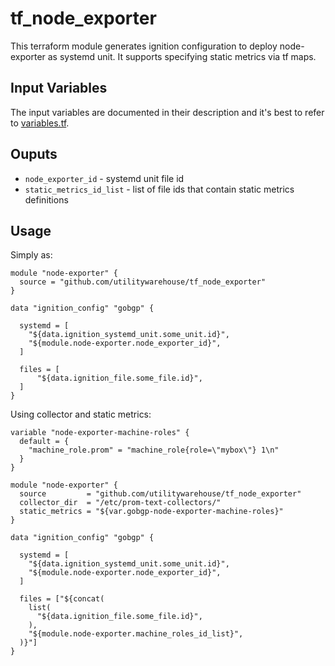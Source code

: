 # tf_node_exporter

This terraform module generates ignition configuration to deploy node-exporter as systemd unit. It supports specifying static metrics via tf maps.

## Input Variables

The input variables are documented in their description and it's best to refer to [variables.tf](variables.tf).

## Ouputs

- `node_exporter_id` - systemd unit file id
- `static_metrics_id_list` - list of file ids that contain static metrics definitions

## Usage

Simply as:

```hcl
module "node-exporter" {
  source = "github.com/utilitywarehouse/tf_node_exporter"
}

data "ignition_config" "gobgp" {

  systemd = [
    "${data.ignition_systemd_unit.some_unit.id}",
    "${module.node-exporter.node_exporter_id}",
  ]

  files = [
      "${data.ignition_file.some_file.id}",
  ]
}

```

Using collector and static metrics:

```hcl
variable "node-exporter-machine-roles" {
  default = {
    "machine_role.prom" = "machine_role{role=\"mybox\"} 1\n"
  }
}

module "node-exporter" {
  source         = "github.com/utilitywarehouse/tf_node_exporter"
  collector_dir  = "/etc/prom-text-collectors/"
  static_metrics = "${var.gobgp-node-exporter-machine-roles}"
}

data "ignition_config" "gobgp" {

  systemd = [
    "${data.ignition_systemd_unit.some_unit.id}",
    "${module.node-exporter.node_exporter_id}",
  ]

  files = ["${concat(
    list(
      "${data.ignition_file.some_file.id}",
    ),
    "${module.node-exporter.machine_roles_id_list}",
  )}"]
}
```

